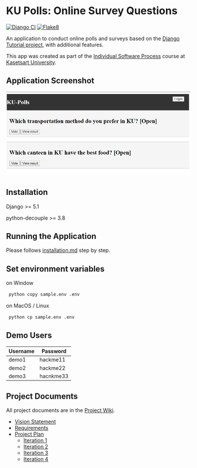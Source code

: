 # KU Polls: Online Survey Questions 
[![Django CI](https://github.com/SariyaP/ku-polls/actions/workflows/django.yml/badge.svg)](https://github.com/SariyaP/ku-polls/actions/workflows/django.yml)
[![Flake8](https://github.com/SariyaP/ku-polls/actions/workflows/flake8.yml/badge.svg)](https://github.com/SariyaP/ku-polls/actions/workflows/flake8.yml)

An application to conduct online polls and surveys based
on the [Django Tutorial project](https://docs.djangoproject.com/en/4.1/intro/tutorial02/), with
additional features.

This app was created as part of the [Individual Software Process](
https://cpske.github.io/ISP) course at [Kasetsart University](https://www.ku.ac.th).
## Application Screenshot
![img.png](img.png)


## Installation

Django >= 5.1

python-decouple >= 3.8

## Running the Application
Please follows [installation.md](./installation.md) step by step.
## Set environment variables
on Window

```sh
 python copy sample.env .env
 ```

on MacOS / Linux

```sh
 python cp sample.env .env 
 ```

## Demo Users
| Username  | Password        |
|-----------|-----------------|
|   demo1   | hackme11 |
|   demo2   | hackme22 |
|   demo3   | hacnkme33 |

## Project Documents
All project documents are in the [Project Wiki](../../wiki).

- [Vision Statement](../../wiki/Vision-and-Scope)
- [Requirements](../../wiki/Requirements)
- [Project Plan](../../wiki/Project-Plan)
  - [Iteration 1](../../wiki/Iteration-1-Plan)
  - [Iteration 2](../../wiki/Iteration-2-Plan)
  - [Iteration 3](../../wiki/Iteration-3-Plan)
  - [Iteration 4](../../wiki/Iteration-4-Plan)
